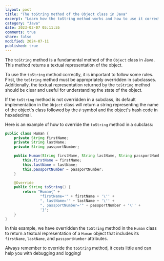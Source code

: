 ```yaml
---
layout: post
title: "The toString method of the Object class in Java"
excerpt: "Learn how the toString method works and how to use it correctly"
category: "Java"
date: 2023-02-07 05:11:55
comments: true
share: false
modified: 2024-07-11
published: true
---
```

 
The `toString` method is a fundamental method of the `Object` class in Java. This method returns a textual representation of the object.

To use the `toString` method correctly, it is important to follow some rules. First, the `toString` method must be appropriately overridden in subclasses. Additionally, the textual representation returned by the `toString` method should be clear and useful for understanding the state of the object.

If the `toString` method is not overridden in a subclass, its default implementation in the `Object` class will return a string representing the name of the object's class followed by the `@` symbol and the object's hash code in hexadecimal.

Here is an example of how to override the `toString` method in a subclass:

```java
public class Human {
    private String firstName;
    private String lastName;
    private String passportNumber;

    public Human(String firstName, String lastName, String passportNumber) {
        this.firstName = firstName;
        this.lastName = lastName;
        this.passportNumber = passportNumber;
    }

    @Override
    public String toString() {
        return "Human{" +
                "firstName='" + firstName + '\'' +
                ", lastName='" + lastName + '\'' +
                ", passportNumber='" + passportNumber + '\'' +
                '}';
    }
}
```

In this example, we have overridden the `toString` method in the `Human` class to return a textual representation of a `Human` object that includes its `firstName`, `lastName`, and `passportNumber` attributes.

Always remember to override the `toString` method, it costs little and can help you with debugging and logging!